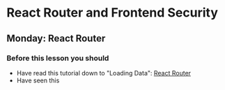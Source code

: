 # React Router and Frontend Security
## Monday: React Router
### Before this lesson you should
- Have read this tutorial down to "Loading Data": [React Router](https://reacttraining.com/react-router/web/guides/quick-start)
- Have seen this